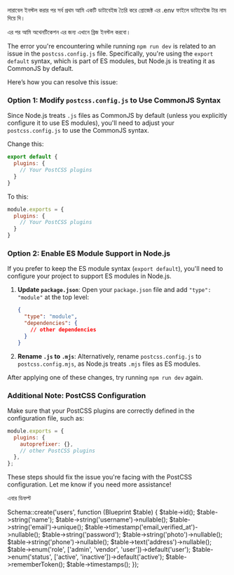 লারাবেল ইনস্টল করার পর সর্ব প্রথম আমি একটি ডাটাবেইজ তৈরি করে প্রোজেক্ট এর .env ফাইলে ডাটাবেইজ টার নাম  দিয়ে দি।

এর পর আমি অথেনটিকেশন এর জন্য এখানে ব্রিজ ইনস্টল করবো।


The error you're encountering while running `npm run dev` is related to an issue in the `postcss.config.js` file. Specifically, you're using the `export default` syntax, which is part of ES modules, but Node.js is treating it as CommonJS by default.

Here’s how you can resolve this issue:

### Option 1: Modify `postcss.config.js` to Use CommonJS Syntax
Since Node.js treats `.js` files as CommonJS by default (unless you explicitly configure it to use ES modules), you'll need to adjust your `postcss.config.js` to use the CommonJS syntax.

Change this:
```js
export default {
  plugins: {
    // Your PostCSS plugins
  }
}
```

To this:
```js
module.exports = {
  plugins: {
    // Your PostCSS plugins
  }
}
```

### Option 2: Enable ES Module Support in Node.js
If you prefer to keep the ES module syntax (`export default`), you'll need to configure your project to support ES modules in Node.js.

1. **Update `package.json`**:
   Open your `package.json` file and add `"type": "module"` at the top level:

   ```json
   {
     "type": "module",
     "dependencies": {
       // other dependencies
     }
   }
   ```

2. **Rename `.js` to `.mjs`**:
   Alternatively, rename `postcss.config.js` to `postcss.config.mjs`, as Node.js treats `.mjs` files as ES modules.

After applying one of these changes, try running `npm run dev` again.

### Additional Note: PostCSS Configuration
Make sure that your PostCSS plugins are correctly defined in the configuration file, such as:

```js
module.exports = {
  plugins: {
    autoprefixer: {},
    // other PostCSS plugins
  },
};
```

These steps should fix the issue you're facing with the PostCSS configuration. Let me know if you need more assistance!

  এবার ডিফল্ট 

Schema::create('users', function (Blueprint $table) {
$table->id();
$table->string('name');
$table->string('username')->nullable();
$table->string('email')->unique();
$table->timestamp('email_verified_at')->nullable();
$table->string('password');
$table->string('photo')->nullable();
$table->string('phone')->nullable();
$table->text('address')->nullable();
$table->enum('role', ['admin', 'vendor', 'user'])->default('user');
$table->enum('status', ['active', 'inactive'])->default('active');
$table->rememberToken();
$table->timestamps();
});
